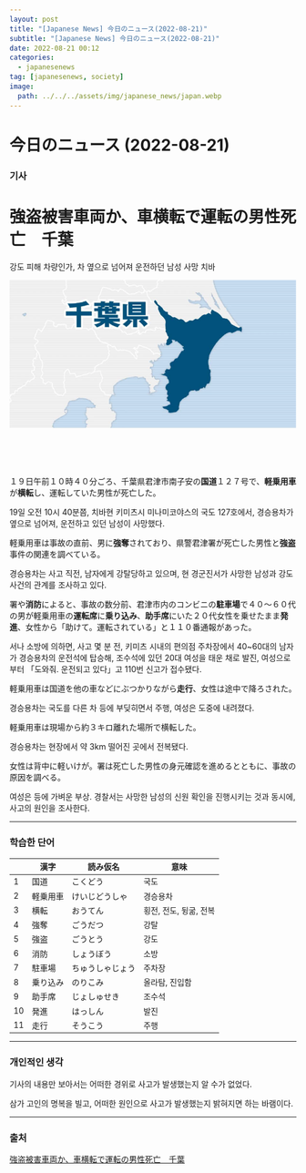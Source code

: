 ```yaml
---
layout: post
title: "[Japanese News] 今日のニュース(2022-08-21)"
subtitle: "[Japanese News] 今日のニュース(2022-08-21)"
date: 2022-08-21 00:12
categories:
  - japanesenews
tag: [japanesenews, society]
image:
  path: ../../../assets/img/japanese_news/japan.webp
---
```


# 今日のニュース (2022-08-21)

### 기사

# **強盗被害車両か、車横転で運転の男性死亡　千葉**

강도 피해 차량인가, 차 옆으로 넘어져 운전하던 남성 사망 치바

![chiba.png](../../assets/img/japanese_news/2022-08-21-jn-news/chiba.png)

<br><br><br>

１９日午前１０時４０分ごろ、千葉県君津市南子安の**国道**１２７号で、**軽乗用車**が**横転**し、運転していた男性が死亡した。

19일 오전 10시 40분쯤, 치바현 키미츠시 미나미코야스의 국도 127호에서, 경승용차가 옆으로 넘어져, 운전하고 있던 남성이 사망했다.

軽乗用車は事故の直前、男に**強奪**されており、県警君津署が死亡した男性と**強盗**事件の関連を調べている。

경승용차는 사고 직전, 남자에게 강탈당하고 있으며, 현 경군진서가 사망한 남성과 강도 사건의 관계를 조사하고 있다.

署や**消防**によると、事故の数分前、君津市内のコンビニの**駐車場**で４０～６０代の男が軽乗用車の**運転席**に**乗り込み**、**助手席**にいた２０代女性を乗せたまま**発進**、女性から「助けて。運転されている」と１１０番通報があった。

서나 소방에 의하면, 사고 몇 분 전, 키미츠 시내의 편의점 주차장에서 40~60대의 남자가 경승용차의 운전석에 탑승해, 조수석에 있던 20대 여성을 태운 채로 발진, 여성으로부터 「도와줘. 운전되고 있다」고 110번 신고가 접수됐다.

軽乗用車は国道を他の車などにぶつかりながら**走行**、女性は途中で降ろされた。

경승용차는 국도를 다른 차 등에 부딪히면서 주행, 여성은 도중에 내려졌다.

軽乗用車は現場から約３キロ離れた場所で横転した。

경승용차는 현장에서 약 3km 떨어진 곳에서 전복됐다.

女性は背中に軽いけが。署は死亡した男性の身元確認を進めるとともに、事故の原因を調べる。

여성은 등에 가벼운 부상. 경찰서는 사망한 남성의 신원 확인을 진행시키는 것과 동시에, 사고의 원인을 조사한다.

---

### 학습한 단어

|  | 漢字 | 読み仮名 | 意味 |
| --- | --- | --- | --- |
| 1 | 国道 | こくどう | 국도 |
| 2 | 軽乗用車 | けいじどうしゃ | 경승용차 |
| 3 | 横転 | おうてん | 횡전, 전도, 뒹굶, 전복 |
| 4 | 強奪 | ごうだつ | 강탈 |
| 5 | 強盗 | ごうとう | 강도 |
| 6 | 消防 | しょうぼう | 소방 |
| 7 | 駐車場 | ちゅうしゃじょう | 주차장 |
| 8 | 乗り込み | のりこみ | 올라탐, 진입함 |
| 9 | 助手席 | じょしゅせき | 조수석 |
| 10 | 発進 | はっしん | 발진 |
| 11 | 走行 | そうこう | 주행 |

---

### 개인적인 생각

기사의 내용만 보아서는 어떠한 경위로 사고가 발생했는지 알 수가 없었다.

삼가 고인의 명복을 빌고, 어떠한 원인으로 사고가 발생했는지 밝혀지면 하는 바램이다.

---

### 출처

[強盗被害車両か、車横転で運転の男性死亡　千葉](https://www.iza.ne.jp/article/20220819-EQAYS6Z2XNOMVP7SOS765K2IGA/)